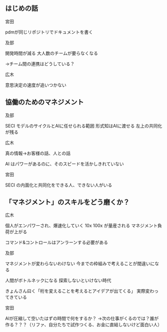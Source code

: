 ## はじめの話

宮田

pdmが同じリポジトリでドキュメントを書く


及部

開発時間が減る
大人数のチームが要らなくなる

→チーム間の連携はどうしている？

広木

意思決定の速度が追いつかない



## 協働のためのマネジメント
及部

SECI モデルのサイクルとAIに任せられる範囲
形式知はAIに渡せる
左上の共同化が残る

広木

真の情報→お客様の話、人との話

AI はパワーがあるのに、そのスピードを活かしきれていない


宮田

SECI の内面化と共同化をできる人、できない人がいる



## 「マネジメント」のスキルをどう磨くか？
広木

個人がエンパワーされ、爆速化していく
10x 100x が量産される
マネジメント負荷が上がる

コマンド&コントロールはアンラーンする必要がある


及部

マネジメントが変わらないわけない
今までの枠組みで考えることが間違いになる

人間がボトルネックになる
探索しないといけない時代

きょんさん曰く「桁を変えることを考えるとアイデアが出てくる」
実際変わってきている


宮田

AIが圧縮して空いたはずの時間で何をするか？
→次の仕事がくるのでは？誰が作る？？？（リファ、自分たちで試作つくる、お金に直結しないけど面白い人）










